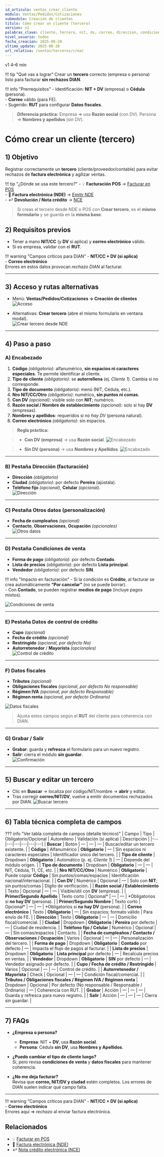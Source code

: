 ```yaml
---
id_articulo: ventas_crear_cliente
modulo: Ventas/Pedidos/Cotizaciones
submodulo: Creación de clientes
titulo: Cómo crear un cliente (tercero)
version: v1
palabras_clave: cliente, tercero, nit, dv, correo, direccion, condiciones de venta
nivel_usuario: todos
fecha_creacion: 2025-08-20
ultimo_update: 2025-08-20
url_relativa: /ventas/terceros/crear
---
```

<p class="chips">
  <span class="chip chip--ok">v1</span>
  <span class="chip chip--new">4–6 min</span>
</p>

!!! tip "Qué vas a lograr"
    Crear un **tercero** correcto (empresa o persona) listo para facturar **sin rechazos DIAN**.

!!! info "Prerrequisitos"
    - Identificación: **NIT + DV** (empresa) o **Cédula** (persona).  
    - **Correo** válido (para FE).  
    - Sugerido: **RUT** para configurar **Datos fiscales**.

> **Diferencia práctica:** Empresa ⇒ usa **Razón social** (con DV). Persona ⇒ **Nombres y apellidos** (sin DV).

# Cómo crear un cliente (tercero)

## 1) Objetivo
Registrar correctamente un **tercero** (cliente/proveedor/contable) para evitar rechazos de **factura electrónica** y agilizar ventas.

!!! tip "¿Dónde se usa este tercero?"
    - 💡 **Facturación POS** → [Facturar en POS](./factura-pos.md)  
    - 📨 **Factura electrónica (NDE)** → [Emitir NDE](./factura-nde.md)  
    - ↩️ **Devolución / Nota crédito** → [NCE](./nota-credito-nce.md)

> Si creas el tercero desde NDE o POS con **Crear tercero**, es el **mismo formulario** y se guarda en la **misma base**.

## 2) Requisitos previos
- Tener a mano **NIT/CC** (y **DV** si aplica) y **correo electrónico** válido.
- Si es empresa, validar con el **RUT**.

!!! warning "Campos críticos para DIAN"
    - **NIT/CC + DV (si aplica)**  
    - **Correo electrónico**  
    Errores en estos datos provocan *rechazo DIAN* al facturar.

---

## 3) Acceso y rutas alternativas

- Menú: **Ventas/Pedidos/Cotizaciones → Creación de clientes**  
  ![Acceso](../../../assets/img/clientes/01-menu-creacion-cliente.png)

- Alternativas: **Crear tercero** (abre el mismo formulario en ventana modal).  
  ![Crear tercero desde NDE](../../../assets/img/clientes/10-acceso-creacion-ventana.png)

---

## 4) Paso a paso

### A) Encabezado
1. **Código** *(obligatorio)*: alfanumérico, **sin espacios ni caracteres especiales**. Te permite identificar al cliente.  
2. **Tipo de cliente** *(obligatorio)*: se **autorrellena** (ej. *Cliente 1*). Cambia si no corresponde.  
3. **Tipo de documento** *(obligatorio)*: menú (NIT, Cédula, etc.).  
4. **Nro NIT/CC/Otro** *(obligatorio)*: numérico, **sin puntos ni comas**.  
5. **Con DV** *(opcional)*: visible solo con **NIT**; numérico.  
6. **Razón social / Nombre de establecimiento** *(opcional)*: solo si hay **DV** (empresas).  
7. **Nombres y apellidos**: requeridos si *no hay DV* (persona natural).  
8. **Correo electrónico** *(obligatorio)*: sin espacios.  

> **Regla práctica:** 

> - **Con DV (empresa)** → usa **Razón social**.
   ![Encabezado](../../../assets/img/clientes/02-encabezado-sin-DV.png)

> - **Sin DV (persona)** → usa **Nombres y Apellidos**.
   ![Encabezado](../../../assets/img/clientes/03-encabezado-con-DV.png)

---

### B) Pestaña **Dirección** (facturación)
- **Dirección** *(obligatorio)*  
- **Ciudad** *(obligatorio)*: por defecto **Pereira** (ajústala).  
- **Teléfono fijo** *(opcional)*, **Celular** *(opcional)*.  
![Dirección](../../../assets/img/clientes/04-tab-direccion.png)

---

### C) Pestaña **Otros datos** (personalización)
- **Fecha de cumpleaños** *(opcional)*  
- **Contacto**, **Observaciones**, **Ocupación** *(opcionales)*  
![Otros datos](../../../assets/img/clientes/05-tab-otros-datos.png)

---

### D) Pestaña **Condiciones de venta**
- **Forma de pago** *(obligatoria)*: por defecto **Contado**.  
- **Lista de precios** *(obligatoria)*: por defecto **Lista principal**.  
- **Vendedor** *(obligatorio)*: por defecto **SIN**.  

!!! info "Impacto en facturación"
    - Si la condición es **Crédito**, al facturar se crea automáticamente **“Por cancelar”** (no se puede borrar).  
    - Con **Contado**, se pueden registrar **medios de pago** (incluye pagos mixtos).

![Condiciones de venta](../../../assets/img/clientes/06-tab-condicion-venta.png)

---

### E) Pestaña **Datos de control de crédito**
- **Cupo** *(opcional)*  
- **Fecha de crédito** *(opcional)*  
- **Restringido** *(opcional, por defecto No)*  
- **Autorretenedor** / **Mayorista** *(opcionales)*  
![Control de crédito](../../../assets/img/clientes/07-tab-credito.png)

---

### F) **Datos fiscales**
- **Tributos** *(opcional)*  
- **Obligaciones fiscales** *(opcional, por defecto No responsable)*  
- **Régimen IVA** *(opcional, por defecto Responsable)*  
- **Régimen renta** *(opcional, por defecto Ordinario)*  

![Datos fiscales](../../../assets/img/clientes/08-tab-fiscales.png)

> Ajusta estos campos según el **RUT** del cliente para coherencia con DIAN.

---

### G) Grabar / Salir
- **Grabar**: guarda y **refresca** el formulario para un nuevo registro.  
- **Salir**: cierra el módulo **sin guardar**.  
![Confirmación](../../../assets/img/clientes/09-tercero-creado.png)

---

## 5) Buscar y editar un tercero
- Clic en **Buscar** → localiza por código/NIT/nombre → **abrir** y editar.  
- Tras corregir **correo/NIT/DV**, vuelve a emitir documentos rechazados por DIAN.
![Buscar tercero](../../../assets/img/clientes/11-buscar-tercero.png)

---

## 6) Tabla técnica completa de campos

??? info "Ver tabla completa de campos (detalle técnico)"
    | Campo | Tipo | Obligatorio/Opcional | Autorelleno | Validación (si aplica) | Descripción |
    |---|---|---|---|---|---|
    | **Buscar** | Botón | — | — | — | Buscar/editar un tercero existente. |
    | **Código** | Alfanumérico | **Obligatorio** | — | Sin espacios ni caracteres especiales | Identificador único del tercero. |
    | **Tipo de cliente** | Dropdown | **Obligatorio** | Automático (p. ej. *Cliente 1*) | — | Depende del módulo origen. |
    | **Tipo de documento** | Dropdown | **Obligatorio** | — | — | NIT, Cédula, TI, CE, etc. |
    | **Nro NIT/CC/Otro** | Numérico | **Obligatorio** | Puede copiar **Código** | Sin puntos/comas/espacios | Identificación nacional/internacional. |
    | **Con DV** | Numérico | Opcional | — | Solo con **NIT**; sin puntos/comas | Dígito de verificación. |
    | **Razón social / Establecimiento** | Texto | Opcional | — | — | Visible/útil con **DV** (empresa). |
    | **Primer/Segundo Apellido** | Texto corto | Opcional\* | — | — | \*Obligatorios si **no hay DV** (persona). |
    | **Primer/Segundo Nombre** | Texto corto | Opcional\* | — | — | \*Obligatorios si **no hay DV** (persona). |
    | **Correo electrónico** | Texto | **Obligatorio** | — | Sin espacios; formato válido | Para envío de FE. |
    | **Dirección** | Texto | **Obligatorio** | — | — | Domicilio fiscal/comercial. |
    | **Ciudad** | Dropdown | **Obligatorio** | **Pereira** por defecto | — | Ciudad de residencia. |
    | **Teléfono fijo / Celular** | Numérico | Opcional | — | Sin comas/espacios | Contacto. |
    | **Fecha de cumpleaños / Contacto / Observaciones / Ocupación** | Varios | Opcional | — | — | Personalización del tercero. |
    | **Forma de pago** | Dropdown | **Obligatorio** | **Contado** por defecto | — | Impacta el flujo de pagos al facturar. |
    | **Lista de precios** | Dropdown | **Obligatorio** | **Lista principal** por defecto | — | Recalcula precios en ventas. |
    | **Vendedor** | Dropdown | **Obligatorio** | **SIN** por defecto | — | Vendedor asignado por defecto. |
    | **Cupo / Fecha de crédito / Restringido** | Varios | Opcional | — | — | Control de crédito. |
    | **Autorretenedor / Mayorista** | Check | Opcional | — | — | Condición fiscal/comercial. |
    | **Tributos / Obligaciones fiscales / Régimen IVA / Régimen renta** | Dropdown | Opcional | Por defecto (No responsable / Responsable / Ordinario) | — | Coherencia con RUT. |
    | **Grabar** | Acción | — | — | — | Guarda y refresca para nuevo registro. |
    | **Salir** | Acción | — | — | — | Cierra sin guardar. |

---

## 7) FAQs
- **¿Empresa o persona?**  
  - **Empresa**: NIT + **DV**, usa **Razón social**.  
  - **Persona**: Cédula **sin DV**, usa **Nombres y Apellidos**.

- **¿Puedo cambiar el tipo de cliente luego?**  
  Sí, pero revisa **condiciones de venta** y **datos fiscales** para mantener coherencia.

- **¿No me deja facturar?**  
  Revisa que **correo, NIT/DV y ciudad** estén completos. Los errores de DIAN suelen indicar qué campo falta.

---
!!! warning "Campos críticos para DIAN"
    - **NIT/CC + DV (si aplica)**  
    - **Correo electrónico**  
    Errores aquí ⇒ *rechazo* al enviar factura electrónica.
    
## Relacionados
- 💡 [Facturar en POS](./factura-pos.md)
- 📨 [Factura electrónica (NDE)](./factura-nde.md)
- ↩️ [Nota crédito electrónica (NCE)](./nota-credito-nce.md)
